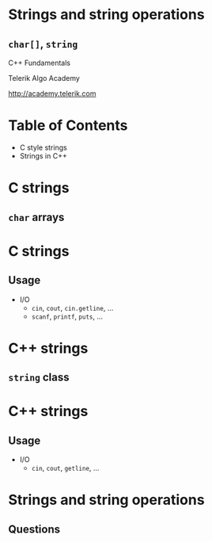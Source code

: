 <!-- section start -->

<!-- attr: {id: 'title', class: 'slide-title', hasScriptWrapper: true} -->

# Strings and string operations
## `char[]`, `string`

<div class="signature">
    <p class="signature-course">C++ Fundamentals</p>
    <p class="signature-initiative">Telerik Algo Academy</p>
    <a href="http://academy.telerik.com" class="signature-link">http://academy.telerik.com</a>
</div>

<!-- section start -->
<!-- attr: {id: 'table-of-contents'} -->
# Table of Contents

- C style strings
- Strings in C++

<!-- section start -->
<!-- attr: {class: 'slide-section'} -->
# C strings
## `char` arrays

<!-- attr: {} -->
# C strings
## Usage
- I/O
  - `cin`, `cout`, `cin.getline`, ...
  - `scanf`, `printf`, `puts`, ...

<!-- section start -->
<!-- attr: {class: 'slide-section'} -->
# C++ strings
## `string` class

<!-- attr: {} -->
# C++ strings
## Usage
- I/O
  - `cin`, `cout`, `getline`, ...

<!-- section start -->
<!-- attr: { class: 'slide-questions'} -->
# Strings and string operations
## Questions
